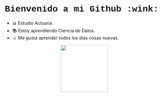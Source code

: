 <h1 style = "font-family:courier,arial,helvética;">
Bienvenido a mi Github :wink:
</h1>

* :bar_chart: Estudio Actuaría.
* :books: Estoy aprendiendo Ciencia de Datos.
* :relaxed: Me gusta aprender todos los dias cosas nuevas.


<p align = "center" > <img src="https://i.pinimg.com/originals/36/cd/91/36cd9122a883ea280abd5a6ca2369f89.gif" width="150" height="150" align = "center"> </p>
<!--
**GeovaniRA/GeovaniRA** is a ✨ _special_ ✨ repository because its `README.md` (this file) appears on your GitHub profile.

Here are some ideas to get you started:

- 🔭 I’m currently working on ...
- 🌱 I’m currently learning ...
- 👯 I’m looking to collaborate on ...
- 🤔 I’m looking for help with ...
- 💬 Ask me about ...
- 📫 How to reach me: ...
- 😄 Pronouns: ...
- ⚡ Fun fact: ...
-->
